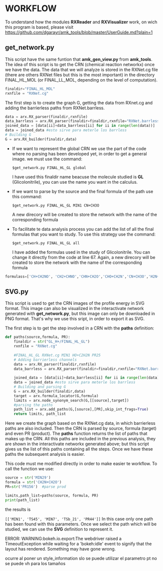 # WORKFLOW
To understand how the modules **RXReader** and **RXVisualizer** work, on wich this program is based, please visit https://github.com/dgarayr/amk_tools/blob/master/UserGuide.md?plain=1
## get_network.py

This script have the same funtion that **amk_gen_view.py** from **amk_tools**.
The idea of this script is to get the CRN (chemical reaction networkx) once we have the data.
The data that we will analyze is stored in the RXNet.cg file (there are others RXNet files but this is the most important) in the directory FINAL_HL_MOL (or FINAL_LL_MOL, depending on the level of computation).

```python
finaldir="FINAL_HL_MOL"
rxnfile = "RXNet.cg" 
```
The first step is to create the graph G, getting the data from RXnet.cg and adding the barrierless paths from RXNet.barrless.

```python
data = arx.RX_parser(finaldir,rxnfile)
data_barrless = arx.RX_parser(finaldir=finaldir,rxnfile="RXNet.barrless")
joined_data = [data[ii]+data_barrless[ii] for ii in range(len(data))]
data = joined_data #esto sirve para meterle los barrless
# Building G
G = arx.RX_builder(finaldir,data)
```
* If we want to represent the global CRN we use the part of the code where no parsing has been developed yet, in order to get a general image.
we must use the command: 

  `$get_network.py FINAL_HL_GL global`
  
  I have used this finaldir name beacuse the molecule studied is **GL** (Glicolonitrile), you can use the name you want in the calculus.

* If we want to parse by the source and the final formula of the path use this command:

  `$get_network.py FINAL_HL_GL MIN1 CN+CH3O `
  
  A new direcory will be created to store the network with the name of the corresponding formula
  
* To facilitate te data analysis process you can add the list of all the final formulas that you want to study. To use this strategy use the command:
    
   `$get_network.py FINAL_HL_GL all`
   
   I have added the formulas used in the study of Glicolonitrile. You can change it directly from the code at line 67. 
   Again,  a new direcory will be created to store the network with the name of the corresponding formula
  
 ```python
 formulass=['CH+CH2NO', 'CH2+CHNO','CHN+CH2O','CHO+CH2N','CN+CH3O','H2N+C2HO','H2O+CH2N','HO+C2H2N']
 ```
 
 
 
 
 
## SVG.py

This script is used to get the CRN images of the profile energy in SVG format. This image can also be visualized in the interactivate network generated with **get_network.py**, but this image can only be downloaded in PNG format. That's why we use this sript, in order to export it as SVG.

The first step is to get the step involved in a CRN with the **paths** definition:


```python
def paths(source,formula, PR):
    finaldir = str("GL_H+/FINAL_HL_GL")
    rxnfile = "RXNet.cg"
    
    #FINAL_HL_GL RXNet.cg MIN1 HO+C2H2N PR25
    # Adding barrierless channels
    data = arx.RX_parser(finaldir,rxnfile)
    data_barrless = arx.RX_parser(finaldir=finaldir,rxnfile="RXNet.barrless")
        
    joined_data = [data[ii]+data_barrless[ii] for ii in range(len(data))]
    data = joined_data #esto sirve para meterle los barrless
    # Building and parsing G
    G = arx.RX_builder(finaldir,data)
    target = arx.formula_locator(G,formula)
    limits = arx.node_synonym_search(G,[[source],target])
    #parsing the paths
    path_list = arx.add_paths(G,[source],[PR],skip_int_frags=True)
    return limits, path_list
```
Here we create the graph based on the RXNet.cg data, in which barrierless paths are also included. Then the CRN is parsed by source, formula (target) and even PR (product).
The **paths** function returns the list of paths that makes up the CRN. All this paths are included in the previous analysis, they are shown in the interactivate networkx generated above; but this script gives us the list of this paths containing all the steps. Once we have these paths the subsequent analysis is easier.

This code must me modified directly in order to make easier te workflow.  To call the function we use:
```python
source = str('MIN29')
formula = str('CH2N+CH2O')
PR=str('PR156')  #parse prod 

limits,path_list=paths(source, formula, PR)
print(path_list)
```
the results is

`[['MIN1', 'TS45', 'MIN7', 'TSb_21', 'PR44']]`
In this case only one path has been found with this parameters. 
Once we select the path which will be studied, we can use the **SVG** definition to represent it.



ERROR: WARNING:bokeh.io.export:The webdriver raised a TimeoutException while waiting for a 'bokeh:idle' event to signify that the layout has rendered. Something may have gone wrong.

ocurre al poner un style_information slo se puede utilizar el parametro pt no se puede vh para los tamaños































































